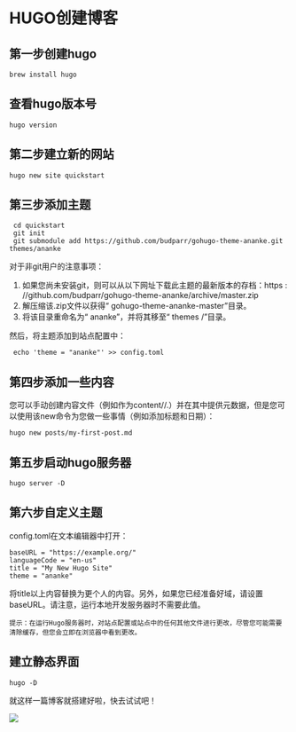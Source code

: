
# HUGO创建博客
## 第一步创建hugo
``` 
brew install hugo 
```

## 查看hugo版本号
``` 
hugo version 
```

## 第二步建立新的网站
``` 
hugo new site quickstart 
```

## 第三步添加主题
``` 
 cd quickstart
 git init
 git submodule add https://github.com/budparr/gohugo-theme-ananke.git themes/ananke
```
对于非git用户的注意事项：

1. 如果您尚未安装git，则可以从以下网址下载此主题的最新版本的存档：https : //github.com/budparr/gohugo-theme-ananke/archive/master.zip
2. 解压缩该.zip文件以获得“ gohugo-theme-ananke-master”目录。
3. 将该目录重命名为“ ananke”，并将其移至“ themes /”目录。

然后，将主题添加到站点配置中：
```
 echo 'theme = "ananke"' >> config.toml 
```

## 第四步添加一些内容

您可以手动创建内容文件（例如作为content/<CATEGORY>/<FILE>.<FORMAT>）并在其中提供元数据，但是您可以使用该new命令为您做一些事情（例如添加标题和日期）：

``` 
hugo new posts/my-first-post.md 
```

## 第五步启动hugo服务器

``` 
hugo server -D
```

## 第六步自定义主题

config.toml在文本编辑器中打开：
```
baseURL = "https://example.org/"
languageCode = "en-us"
title = "My New Hugo Site"
theme = "ananke"
```
将title以上内容替换为更个人的内容。另外，如果您已经准备好域，请设置baseURL。请注意，运行本地开发服务器时不需要此值。

```
提示：在运行Hugo服务器时，对站点配置或站点中的任何其他文件进行更改，尽管您可能需要清除缓存，但您会立即在浏览器中看到更改。
```

## 建立静态界面
``` 
hugo -D
```

  就这样一篇博客就搭建好啦，快去试试吧！

  ![](/images/1.jpg)